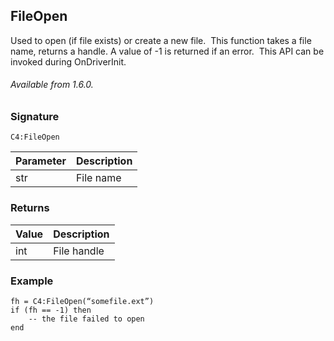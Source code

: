 ## FileOpen

Used to open (if file exists) or create a new file.  This function takes a file name, returns a handle. A value
of -1 is returned if an error.  This API can be invoked during OnDriverInit.

###### Available from 1.6.0.


### Signature

`C4:FileOpen` 


| Parameter | Description |
| --- | --- |
| str | File name |



### Returns

| Value | Description |
| --- | --- |
| int | File handle |



### Example

```
fh = C4:FileOpen(“somefile.ext”)
if (fh == -1) then
	-- the file failed to open
end
```